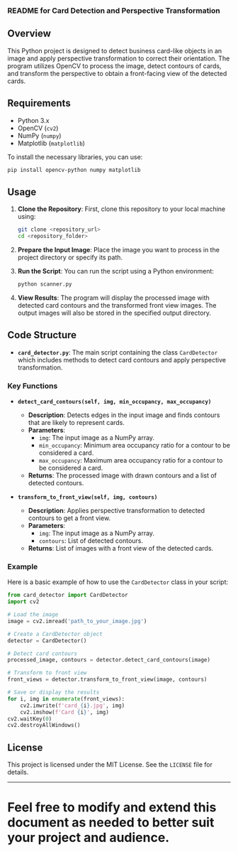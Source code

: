 
### README for Card Detection and Perspective Transformation

## Overview

This Python project is designed to detect business card-like objects in an image and apply perspective transformation to correct their orientation. The program utilizes OpenCV to process the image, detect contours of cards, and transform the perspective to obtain a front-facing view of the detected cards.

## Requirements

- Python 3.x
- OpenCV (`cv2`)
- NumPy (`numpy`)
- Matplotlib (`matplotlib`)

To install the necessary libraries, you can use:

```bash
pip install opencv-python numpy matplotlib
```

## Usage

1. **Clone the Repository**: First, clone this repository to your local machine using:
    ```bash
    git clone <repository_url>
    cd <repository_folder>
    ```

2. **Prepare the Input Image**: Place the image you want to process in the project directory or specify its path.

3. **Run the Script**: You can run the script using a Python environment:
    ```bash
    python scanner.py
    ```

4. **View Results**: The program will display the processed image with detected card contours and the transformed front view images. The output images will also be stored in the specified output directory.

## Code Structure

- **`card_detector.py`**: The main script containing the class `CardDetector` which includes methods to detect card contours and apply perspective transformation.

### Key Functions

- **`detect_card_contours(self, img, min_occupancy, max_occupancy)`**
    - **Description**: Detects edges in the input image and finds contours that are likely to represent cards.
    - **Parameters**:
        - `img`: The input image as a NumPy array.
        - `min_occupancy`: Minimum area occupancy ratio for a contour to be considered a card.
        - `max_occupancy`: Maximum area occupancy ratio for a contour to be considered a card.
    - **Returns**: The processed image with drawn contours and a list of detected contours.

- **`transform_to_front_view(self, img, contours)`**
    - **Description**: Applies perspective transformation to detected contours to get a front view.
    - **Parameters**:
        - `img`: The input image as a NumPy array.
        - `contours`: List of detected contours.
    - **Returns**: List of images with a front view of the detected cards.

### Example

Here is a basic example of how to use the `CardDetector` class in your script:

```python
from card_detector import CardDetector
import cv2

# Load the image
image = cv2.imread('path_to_your_image.jpg')

# Create a CardDetector object
detector = CardDetector()

# Detect card contours
processed_image, contours = detector.detect_card_contours(image)

# Transform to front view
front_views = detector.transform_to_front_view(image, contours)

# Save or display the results
for i, img in enumerate(front_views):
    cv2.imwrite(f'card_{i}.jpg', img)
    cv2.imshow(f'Card {i}', img)
cv2.waitKey(0)
cv2.destroyAllWindows()
```

## License

This project is licensed under the MIT License. See the `LICENSE` file for details.

---

Feel free to modify and extend this document as needed to better suit your project and audience.
=======
